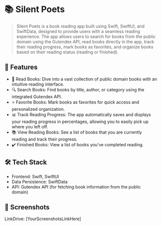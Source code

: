 # 📚 Silent Poets
>Silent Poets is a book reading app built using Swift, SwiftUI, and SwiftData, designed to provide users with a seamless reading experience. The app allows users to search for books from the public domain using the Gutendex API, read books directly in the app, track their reading progress, mark books as favorites, and organize books based on their reading status (reading or finished).

## 🌟 Features
- 📖 Read Books: Dive into a vast collection of public domain books with an intuitive reading interface.
- 🔍 Search Books: Find books by title, author, or category using the integrated Gutendex API.
- ⭐ Favorite Books: Mark books as favorites for quick access and personalized organization.
- 📊 Track Reading Progress: The app automatically saves and displays your reading progress in percentages, allowing you to easily pick up where you left off.
- 📚 View Reading Books: See a list of books that you are currently reading and track their progress.
- ✔️ Finished Books: View a list of books you’ve completed reading.
  
## 🛠️ Tech Stack
- Frontend: Swift, SwiftUI
- Data Persistence: SwiftData
- API: Gutendex API (for fetching book information from the public domain)
  
## 📸 Screenshots
LinkDrive: [YourScreenshotsLinkHere]
